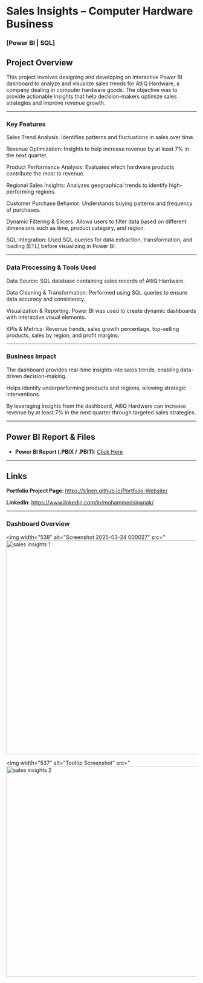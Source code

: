 # Sales Insights – Computer Hardware Business

### [Power BI | SQL]

## Project Overview

This project involves designing and developing an interactive Power BI dashboard to analyze and visualize sales trends for AtliQ Hardware, a company dealing in computer hardware goods. The objective was to provide actionable insights that help decision-makers optimize sales strategies and improve revenue growth.

---

### Key Features

Sales Trend Analysis: Identifies patterns and fluctuations in sales over time.

Revenue Optimization: Insights to help increase revenue by at least 7% in the next quarter.

Product Performance Analysis: Evaluates which hardware products contribute the most to revenue.

Regional Sales Insights: Analyzes geographical trends to identify high-performing regions.

Customer Purchase Behavior: Understands buying patterns and frequency of purchases.

Dynamic Filtering & Slicers: Allows users to filter data based on different dimensions such as time, product category, and region.

SQL Integration: Used SQL queries for data extraction, transformation, and loading (ETL) before visualizing in Power BI.

---

### Data Processing & Tools Used

Data Source: SQL database containing sales records of AtliQ Hardware.

Data Cleaning & Transformation: Performed using SQL queries to ensure data accuracy and consistency.

Visualization & Reporting: Power BI was used to create dynamic dashboards with interactive visual elements.

KPIs & Metrics: Revenue trends, sales growth percentage, top-selling products, sales by region, and profit margins.

---

### Business Impact

The dashboard provides real-time insights into sales trends, enabling data-driven decision-making.

Helps identify underperforming products and regions, allowing strategic interventions.

By leveraging insights from the dashboard, AtliQ Hardware can increase revenue by at least 7% in the next quarter through targeted sales strategies.

---

## **Power BI Report & Files**
- **Power BI Report (.PBIX / .PBIT)**: [Click Here](https://app.powerbi.com/reportEmbed?reportId=abac6bc4-a664-46e6-a417-67e93b150f47&autoAuth=true&ctid=ac96d080-3376-4e49-9cbc-95f21bf77faa)   

---

## **Links**  
 **Portfolio Project Page**: https://s1nen.github.io/Portfolio-Website/

 **LinkedIn**: https://www.linkedin.com/in/mohammedsinanak/

---

### **Dashboard Overview**
<img width="538" alt="Screenshot 2025-03-24 000027" src="<img width="566" alt="sales insights 1" src="https://github.com/user-attachments/assets/8b3aae11-6c1d-4085-aaee-dc733859ba74" />

<img width="537" alt="Tooltip Screenshot" src="<img width="557" alt="sales insights 2" src="https://github.com/user-attachments/assets/9fce2f81-1f31-4d1f-bcb7-0d92c0eb9af9" />



